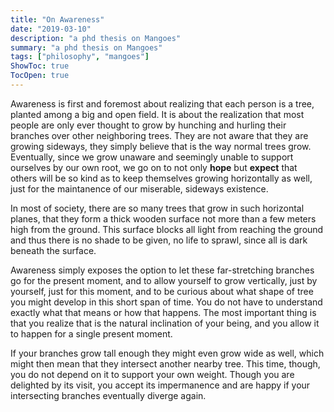 ```yaml
---
title: "On Awareness"
date: "2019-03-10"
description: "a phd thesis on Mangoes"
summary: "a phd thesis on Mangoes"
tags: ["philosophy", "mangoes"]
ShowToc: true
TocOpen: true
---
```


Awareness is first and foremost about realizing that each person is a tree, planted among a big and open field. It is about the realization that most people are only ever thought to grow by hunching and hurling their branches over other neighboring trees. They are not aware that they are growing sideways, they simply believe that is the way normal trees grow. Eventually, since we grow unaware and seemingly unable to support ourselves by our own root, we go on to not only **hope** but **expect** that others will be so kind as to keep themselves growing horizontally as well, just for the maintanence of our miserable, sideways existence.

In most of society, there are so many trees that grow in such horizontal planes, that they form a thick wooden surface not more than a few meters high from the ground. This surface blocks all light from reaching the ground and thus there is no shade to be given, no life to sprawl, since all is dark beneath the surface.

Awareness simply exposes the option to let these far-stretching branches go for the present moment, and to allow yourself to grow vertically, just by yourself, just for this moment, and to be curious about what shape of tree you might develop in this short span of time. You do not have to understand exactly what that means or how that happens. The most important thing is that you realize that is the natural inclination of your being, and you allow it to happen for a single present moment.

If your branches grow tall enough they might even grow wide as well, which might then mean that they intersect another nearby tree. This time, though, you do not depend on it to support your own weight. Though you are delighted by its visit, you accept its impermanence and are happy if your intersecting branches eventually diverge again.